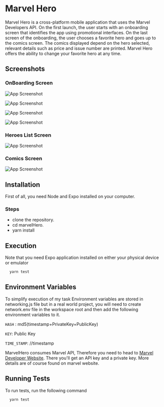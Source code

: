 
# Marvel Hero

Marvel Hero is a cross-platform mobile application that uses the Marvel Developers API. On the first launch, the user starts with an onboarding screen that identifies the app using promotional interfaces. On the last screen of the onboarding, the user chooses a favorite hero and goes up to the comics screen. The comics displayed depend on the hero selected, relevant details such as price and issue number are printed. Marvel Hero offers the ability to change your favorite hero at any time.


  
## Screenshots
### OnBoarding Screen


![App Screenshot](https://user-images.githubusercontent.com/63839876/122284542-9a825f00-cee5-11eb-8223-448ab2ddfa10.png)

![App Screenshot](https://user-images.githubusercontent.com/63839876/122284559-a0784000-cee5-11eb-883f-40f1f231a8dd.png)

![App Screenshot](https://user-images.githubusercontent.com/63839876/122284625-af5ef280-cee5-11eb-9a2e-4cc39ed357e3.png)

![App Screenshot](https://user-images.githubusercontent.com/63839876/122284664-b980f100-cee5-11eb-8b2c-7cf486049683.png)

 ### Heroes List Screen

 ![App Screenshot](https://user-images.githubusercontent.com/63839876/122284687-c00f6880-cee5-11eb-9775-1988eee63de8.png)

 ### Comics Screen

 ![App Screenshot](https://user-images.githubusercontent.com/63839876/122285086-2f855800-cee6-11eb-93b3-abf473fa10ae.png)

## Installation 

First of all, you need Node and Expo installed on your computer.

 ### Steps 
  - clone the repository.
  - cd marvelHero.
  - yarn install

## Execution
 Note that you need Expo application installed on either your physical device or emulator

```bash
  yarn test
```
    
## Environment Variables

 To simplify execution of my task Environment variables are stored in networking.js file but in a real world project, you will need to create network.env file in the workspace root and then add the following environment variables to it.

`HASH` : md5(timestamp+PrivateKey+PublicKey)

`KEY`: Public Key

`TIME_STAMP`: //timestamp

 MarvelHero consumes Marvel API, Therefore you need to head to [Marvel Developer Website](https://developer.marvel.com/). There you'll get an API key and a private key. More details are of course found on marvel website.

  
## Running Tests

To run tests, run the following command

```bash
  yarn test
```

  